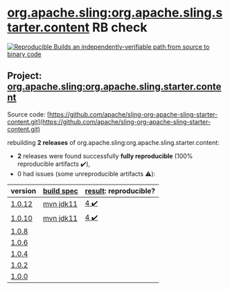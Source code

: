 [org.apache.sling:org.apache.sling.starter.content](https://search.maven.org/artifact/org.apache.sling/org.apache.sling.starter.content/) RB check
=======

[![Reproducible Builds](https://reproducible-builds.org/images/logos/rb.svg) an independently-verifiable path from source to binary code](https://reproducible-builds.org/)

## Project: [org.apache.sling:org.apache.sling.starter.content](https://search.maven.org/artifact/org.apache.sling/org.apache.sling.starter.content/)

Source code: [https://github.com/apache/sling-org-apache-sling-starter-content.git](https://github.com/apache/sling-org-apache-sling-starter-content.git)

rebuilding **2 releases** of org.apache.sling:org.apache.sling.starter.content:
- **2** releases were found successfully **fully reproducible** (100% reproducible artifacts :heavy_check_mark:),
- 0 had issues (some unreproducible artifacts :warning:):

| version | [build spec](BUILDSPEC.md) | [result](https://reproducible-builds.org/docs/jvm/): reproducible? |
| -- | --------- | ------ |
| [1.0.12](https://search.maven.org/artifact/org.apache.sling/org.apache.sling.starter.content/1.0.12/pom) | [mvn jdk11](org.apache.sling.starter.content-1.0.12.buildspec) | [4 :heavy_check_mark: ](org.apache.sling.starter.content-1.0.12.buildcompare) |
| [1.0.10](https://search.maven.org/artifact/org.apache.sling/org.apache.sling.starter.content/1.0.10/pom) | [mvn jdk11](org.apache.sling.starter.content-1.0.10.buildspec) | [4 :heavy_check_mark: ](org.apache.sling.starter.content-1.0.10.buildcompare) |
| [1.0.8](https://search.maven.org/artifact/org.apache.sling/org.apache.sling.starter.content/1.0.8/pom) | | |
| [1.0.6](https://search.maven.org/artifact/org.apache.sling/org.apache.sling.starter.content/1.0.6/pom) | | |
| [1.0.4](https://search.maven.org/artifact/org.apache.sling/org.apache.sling.starter.content/1.0.4/pom) | | |
| [1.0.2](https://search.maven.org/artifact/org.apache.sling/org.apache.sling.starter.content/1.0.2/pom) | | |
| [1.0.0](https://search.maven.org/artifact/org.apache.sling/org.apache.sling.starter.content/1.0.0/pom) | | |
